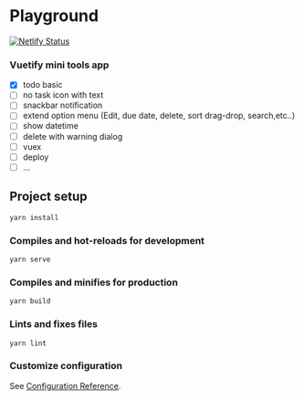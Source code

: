 # Playground

[![Netlify Status](https://api.netlify.com/api/v1/badges/5f97d58c-9f7a-45d1-9ee0-1f02dd499f97/deploy-status)](https://app.netlify.com/sites/dkgian-pg/deploys)

### Vuetify mini tools app

- [x] todo basic
- [ ] no task icon with text
- [ ] snackbar notification
- [ ] extend option menu (Edit, due date, delete, sort drag-drop, search,etc..)
- [ ] show datetime
- [ ] delete with warning dialog
- [ ] vuex
- [ ] deploy
- [ ] ...

## Project setup

```
yarn install
```

### Compiles and hot-reloads for development

```
yarn serve
```

### Compiles and minifies for production

```
yarn build
```

### Lints and fixes files

```
yarn lint
```

### Customize configuration

See [Configuration Reference](https://cli.vuejs.org/config/).
